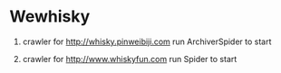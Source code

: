 # Wewhisky

1. crawler for http://whisky.pinweibiji.com
run ArchiverSpider to start

2. crawler for http://www.whiskyfun.com
run Spider to start